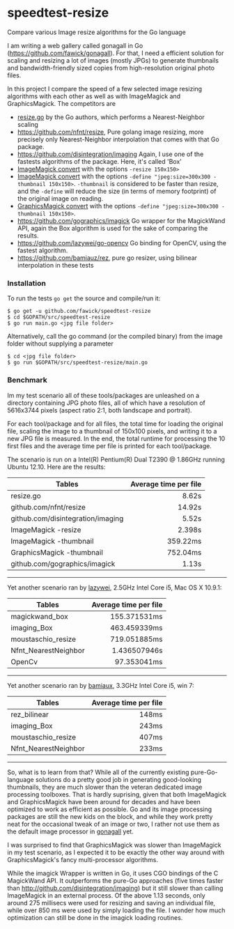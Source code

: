 speedtest-resize
================

Compare various Image resize algorithms for the Go language

I am writing a web gallery called gonagall in Go (https://github.com/fawick/gonagall). For that, I need a efficient 
solution for scaling and resizing a lot of images (mostly JPGs) to generate thumbnails and bandwidth-friendly sized copies
from high-resolution original photo files.

In this project I compare the speed of a few selected image resizing algorithms with each other as well as with 
ImageMagick and GraphicsMagick. The competitors are 

- [resize.go](https://code.google.com/p/appengine-go/source/browse/example/moustachio/resize/resize.go) by the Go authors, 
which performs a Nearest-Neighbor scaling
- https://github.com/nfnt/resize, Pure golang image resizing, more precisely only Nearest-Neighbor interpolation that comes 
with that Go package.
- https://github.com/disintegration/imaging Again, I use one of the fastests algorithms of the package. Here, it's called 
'Box'
- [ImageMagick convert](http://www.imagemagick.org/script/convert.php) with the options `-resize 150x150>`
- [ImageMagick convert](http://www.imagemagick.org/script/convert.php) with the options 
`-define "jpeg:size=300x300 -thumbnail 150x150>`. `-thumbnail` is considered to be faster than resize, and the `-define` 
will reduce the size (in terms of memory footprint) of the original image on reading.
- [GraphicsMagick convert](http://www.graphicsmagick.org/convert.html) with the options 
`-define "jpeg:size=300x300 -thumbnail 150x150>`.
- https://github.com/gographics/imagick Go wrapper for the MagickWand API, again the Box algorithm is used for the 
sake of comparing the results.
- https://github.com/lazywei/go-opencv Go binding for OpenCV, using the fastest algorithm.
- https://github.com/bamiauz/rez, pure go resizer, using bilinear interpolation in these tests

### Installation

To run the tests `go get` the source and compile/run it:

    $ go get -u github.com/fawick/speedtest-resize
    $ cd $GOPATH/src/speedtest-resize
    $ go run main.go <jpg file folder>

Alternatively, call the go command (or the compiled binary) from the image folder without 
supplying a parameter

    $ cd <jpg file folder>
    $ go run $GOPATH/src/speedtest-resize/main.go

### Benchmark

Im my test scenario all of these tools/packages are unleashed on a directory containing JPG photo files, all of which 
have a resolution of 5616x3744 pixels (aspect ratio 2:1, both landscape and portrait). 

For each tool/package and for all files, the total time for loading the original file, scaling the image to a thumbnail of 150x100 pixels, and writing it 
to a new JPG file is measured. In the end, the total runtime for processing the 10 first files and the average time per file is 
printed for each tool/package.

The scenario is run on a Intel(R) Pentium(R) Dual T2390 @ 1.86GHz running Ubuntu 12.10. Here are the results:

| Tables                            | Average time per file  |
| --------------------------------- | ----------------------:|
| resize.go                         | 8.62s                  |
| github.com/nfnt/resize            | 14.92s                 |
| github.com/disintegration/imaging | 5.52s                  |
| ImageMagick -resize               | 2.398s                 |
| ImageMagick -thumbnail            | 359.22ms               |
| GraphicsMagick -thumbnail         | 752.04ms               |
| github.com/gographics/imagick     | 1.13s                  |

--------

Yet another scenario ran by [lazywei](https://github.com/lazywei), 2.5GHz Intel Core i5, Mac OS X 10.9.1:

| Tables               | Average time per file  |
| -------------------- | ----------------------:|
| magickwand_box       |  155.371531ms          |
| imaging_Box          |  463.459339ms          |
| moustaschio_resize   |  719.051885ms          |
| Nfnt_NearestNeighbor |  1.436507946s          |
| OpenCv               |   97.353041ms          |

--------

Yet another scenario ran by [bamiaux](https://github.com/bamiaux), 3.3GHz Intel Core i5, win 7:

| Tables               | Average time per file  |
| -------------------- | ----------------------:|
| rez_bilinear         |  148ms                 |
| imaging_Box          |  243ms                 |
| moustaschio_resize   |  407ms                 |
| Nfnt_NearestNeighbor |  233ms                 |

--------

So, what is to learn from that? While all of the currently existing pure-Go-language solutions do a pretty good job 
in generating good-looking thumbnails, they are much slower than the veteran dedicated image processing toolboxes. That is 
hardly suprising, given that both  ImageMagick and GraphicsMagick have been around for decades and have been optimized to work
as efficient as possible. Go and its image processing packages are still the new kids on the block, and while they work
pretty neat for the occasional tweak of an image or two, I rather not use them as the default image processor
in [gonagall](http://github.com/fawick/gonagall) yet. 

I was surprised to find that GraphicsMagick was slower than ImageMagick in my test scenario, as I expected it
to be exactly the other way around with GraphicsMagick's fancy multi-processor algorithms.

While the imagick Wrapper is written in Go, it uses CGO bindings of the C MagickWand API. It outperforms the 
pure-Go approaches (five times faster than http://github.com/disintegration/imaging) but it still slower than
calling ImageMagick in an external process. Of the above 1.13 seconds, only around 275 millisecs were used for 
resizing and saving an individual file, while over 850 ms were used by simply loading the file. I wonder how much 
optimization can still be done in the imagick loading routines.


